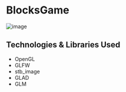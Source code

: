 # BlocksGame



![image](https://github.com/user-attachments/assets/6874ff0f-2a55-4e1b-9f40-feee6e387ba8)



## Technologies & Libraries Used

* OpenGL
* GLFW
* stb_image
* GLAD
* GLM
